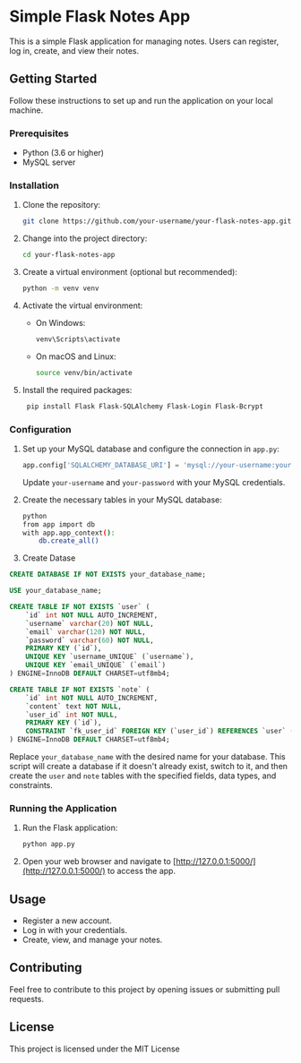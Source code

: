 
# Simple Flask Notes App

This is a simple Flask application for managing notes. Users can register, log in, create, and view their notes.

## Getting Started

Follow these instructions to set up and run the application on your local machine.

### Prerequisites

- Python (3.6 or higher)
- MySQL server

### Installation

1. Clone the repository:

   ```bash
   git clone https://github.com/your-username/your-flask-notes-app.git
   ```

2. Change into the project directory:

   ```bash
   cd your-flask-notes-app
   ```

3. Create a virtual environment (optional but recommended):

   ```bash
   python -m venv venv
   ```

4. Activate the virtual environment:

   - On Windows:

     ```bash
     venv\Scripts\activate
     ```

   - On macOS and Linux:

     ```bash
     source venv/bin/activate
     ```

5. Install the required packages:

   ```bash
    pip install Flask Flask-SQLAlchemy Flask-Login Flask-Bcrypt
   ```

### Configuration

1. Set up your MySQL database and configure the connection in `app.py`:

   ```python
   app.config['SQLALCHEMY_DATABASE_URI'] = 'mysql://your-username:your-password@localhost/sflask'
   ```

   Update `your-username` and `your-password` with your MySQL credentials.

2. Create the necessary tables in your MySQL database:

   ```bash
   python
   from app import db
   with app.app_context():
       db.create_all()
   ```
3. Create Datase


```sql
CREATE DATABASE IF NOT EXISTS your_database_name;

USE your_database_name;

CREATE TABLE IF NOT EXISTS `user` (
    `id` int NOT NULL AUTO_INCREMENT,
    `username` varchar(20) NOT NULL,
    `email` varchar(120) NOT NULL,
    `password` varchar(60) NOT NULL,
    PRIMARY KEY (`id`),
    UNIQUE KEY `username_UNIQUE` (`username`),
    UNIQUE KEY `email_UNIQUE` (`email`)
) ENGINE=InnoDB DEFAULT CHARSET=utf8mb4;

CREATE TABLE IF NOT EXISTS `note` (
    `id` int NOT NULL AUTO_INCREMENT,
    `content` text NOT NULL,
    `user_id` int NOT NULL,
    PRIMARY KEY (`id`),
    CONSTRAINT `fk_user_id` FOREIGN KEY (`user_id`) REFERENCES `user` (`id`)
) ENGINE=InnoDB DEFAULT CHARSET=utf8mb4;
```

Replace `your_database_name` with the desired name for your database. This script will create a database if it doesn't already exist, switch to it, and then create the `user` and `note` tables with the specified fields, data types, and constraints.

### Running the Application

1. Run the Flask application:

   ```bash
   python app.py
   ```

2. Open your web browser and navigate to [http://127.0.0.1:5000/](http://127.0.0.1:5000/) to access the app.

## Usage

- Register a new account.
- Log in with your credentials.
- Create, view, and manage your notes.

## Contributing

Feel free to contribute to this project by opening issues or submitting pull requests.

## License

This project is licensed under the MIT License
